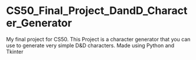# CS50_Final_Project_DandD_Character_Generator
My final project for CS50. This Project is a character generator that you can use to generate very simple D&amp;D characters. Made using Python and Tkinter
